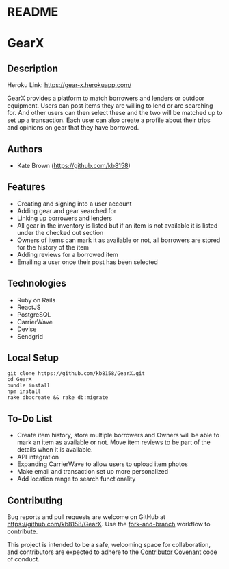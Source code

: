 # README

# GearX

## Description

Heroku Link: https://gear-x.herokuapp.com/

GearX provides a platform to match borrowers and lenders or outdoor equipment. Users can post items they are willing to lend or are searching for. And other users can then select these and the two will be matched up to set up a transaction. Each user can also create a profile about their trips and opinions on gear that they have borrowed.

## Authors
* Kate Brown (https://github.com/kb8158)

## Features

* Creating and signing into a user account
* Adding gear and gear searched for
* Linking up borrowers and lenders
* All gear in the inventory is listed but if an item is not available it is listed under the checked out section
* Owners of items can mark it as available or not, all borrowers are stored for the history of the item
* Adding reviews for a borrowed item
* Emailing a user once their post has been selected

## Technologies

* Ruby on Rails
* ReactJS
* PostgreSQL
* CarrierWave
* Devise
* Sendgrid

## Local Setup

```
git clone https://github.com/kb8158/GearX.git
cd GearX
bundle install
npm install
rake db:create && rake db:migrate
```
## To-Do List

* Create item history, store multiple borrowers and Owners will be able to mark an item as available or not. Move item reviews to be part of the details when it is available.
* API integration
* Expanding CarrierWave to allow users to upload item photos
* Make email and transaction set up more personalized
* Add location range to search functionality

## Contributing

Bug reports and pull requests are welcome on GitHub at https://github.com/kb8158/GearX. Use the [fork-and-branch](http://blog.scottlowe.org/2015/01/27/using-fork-branch-git-workflow/) workflow to contribute.

This project is intended to be a safe, welcoming space for collaboration, and contributors are expected to adhere to the [Contributor Covenant](http://contributor-covenant.org) code of conduct.
